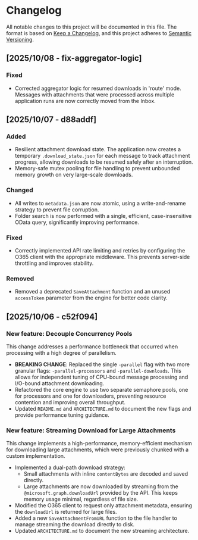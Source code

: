 # Changelog

All notable changes to this project will be documented in this file.
The format is based on [Keep a Changelog](https://keepachangelog.com/en/1.0.0/),
and this project adheres to [Semantic Versioning](https://semver.org/spec/v2.0.0.html).

## [2025/10/08 - fix-aggregator-logic]

### Fixed
- Corrected aggregator logic for resumed downloads in 'route' mode. Messages with attachments that were processed across multiple application runs are now correctly moved from the Inbox.

## [2025/10/07 - d88addf]

### Added
- Resilient attachment download state. The application now creates a temporary `.download_state.json` for each message to track attachment progress, allowing downloads to be resumed safely after an interruption.
- Memory-safe mutex pooling for file handling to prevent unbounded memory growth on very large-scale downloads.

### Changed
- All writes to `metadata.json` are now atomic, using a write-and-rename strategy to prevent file corruption.
- Folder search is now performed with a single, efficient, case-insensitive OData query, significantly improving performance.

### Fixed
- Correctly implemented API rate limiting and retries by configuring the O365 client with the appropriate middleware. This prevents server-side throttling and improves stability.

### Removed
- Removed a deprecated `SaveAttachment` function and an unused `accessToken` parameter from the engine for better code clarity.

## [2025/10/06 - c52f094]

### New feature: Decouple Concurrency Pools

This change addresses a performance bottleneck that occurred when processing with a high degree of parallelism.

- **BREAKING CHANGE**: Replaced the single `-parallel` flag with two more granular flags: `-parallel-processors` and `-parallel-downloads`. This allows for independent tuning of CPU-bound message processing and I/O-bound attachment downloading.
- Refactored the core engine to use two separate semaphore pools, one for processors and one for downloaders, preventing resource contention and improving overall throughput.
- Updated `README.md` and `ARCHITECTURE.md` to document the new flags and provide performance tuning guidance.

### New feature: Streaming Download for Large Attachments

This change implements a high-performance, memory-efficient mechanism for downloading large attachments, which were previously chunked with a custom implementation.

- Implemented a dual-path download strategy:
  - Small attachments with inline `contentBytes` are decoded and saved directly.
  - Large attachments are now downloaded by streaming from the `@microsoft.graph.downloadUrl` provided by the API. This keeps memory usage minimal, regardless of file size.
- Modified the O365 client to request only attachment metadata, ensuring the `downloadUrl` is returned for large files.
- Added a new `SaveAttachmentFromURL` function to the file handler to manage streaming the download directly to disk.
- Updated `ARCHITECTURE.md` to document the new streaming architecture.
